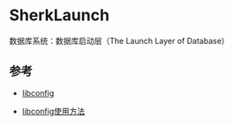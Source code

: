 # SherkLaunch
数据库系统：数据库启动层（The Launch Layer of Database）


## 参考

- [libconfig](http://www.hyperrealm.com/libconfig/libconfig_manual.html)

- [libconfig使用方法](http://www.voidcn.com/article/p-sikdznhi-xk.html)